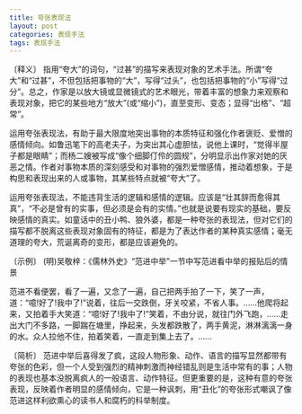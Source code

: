 ```yaml
---
title: 夸张表现法
layout: post
categories: 表现手法
tags: 表现手法
---
```


〔释义〕 指用“夸大”的词句，“过甚”的描写来表现对象的艺术手法。所谓“夸大”和“过甚”，不但包括把事物的“大”，写得“过头”，也包括把事物的“小”写得“过分”。总之，作家是以放大镜或显微镜式的艺术眼光，带着丰富的想象力来观察和表现对象，把它的某些地方“放大”(或“缩小”)，直至变形、变态；显得“出格”、“超常”。

运用夸张表现法，有助于最大限度地突出事物的本质特征和强化作者褒贬、爱憎的感情倾向。如鲁迅笔下的高老夫子，为突出其心虚胆怯，说他上课时，“觉得半屋子都是眼睛”；而杨二嫂被写成“像个细脚仃伶的圆规”，分明显示出作家对她的厌恶之情。作者对事物本质的深刻感受和对事物的强烈爱憎感情，推动着想象，于是构思和表现出来的人或事物，其某些特点就被“夸大”了。

运用夸张表现法，不能违背生活的逻辑和感情的逻辑。应该是“壮其辞而愈得其真”，“不必是曾有的实事，但必须是会有的实情。”也就是说要有现实的基础，要反映感情的真实。如童话中的丑小鸭、狼外婆，都是一种夸张的表现法，但对它们的描写都不脱离这些表现对象固有的特征，都是为了表达作者的某种真实感情；毫无道理的夸大，荒诞离奇的变形，都是应该避免的。

〔示例〕 (明)吴敬梓：《儒林外史》“范进中举”一节中写范进看中举的报贴后的情景

范进不看便罢，看了一遍，又念了一遍，自己把两手拍了一下，笑了一声，道：“噫!好了!我中了!”说着，往后一交跌倒，牙关咬紧，不省人事。……他爬将起来，又拍着手大笑道：“噫!好了!我中了!”笑着，不由分说，就往门外飞跑，……走出大门不多路，一脚踹在塘里，挣起来，头发都跌散了，两手黄泥，淋淋漓漓一身的水。众人拉他不住，拍着笑着，一直走到集上去了。……

〔简析〕 范进中举后喜得发了疯，这段人物形象、动作、语言的描写显然都带有夸张的色彩，但一个人受到强烈的精神刺激而神经错乱则是生活中常有的事；人物的表现也基本没脱离疯人的一般语言、动作特征。但更重要的是，这种有意的夸张表现，反映着作者明显的感情倾向，它是一种讽刺，用“丑化”的夸张形式嘲讽了像范进这样利欲熏心的读书人和腐朽的科举制度。 